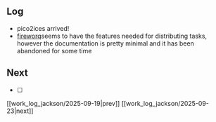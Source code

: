 ## Log
- pico2ices arrived!
- [fireworq](https://github.com/fireworq/fireworq?tab=readme-ov-file)seems to have the features needed for distributing tasks, however the documentation is pretty minimal and it has been abandoned for some time

## Next
- [ ]

[[work_log_jackson/2025-09-19|prev]] [[work_log_jackson/2025-09-23|next]]
